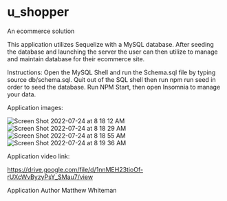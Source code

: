 # u_shopper
An ecommerce solution

This application utilizes Sequelize with a MySQL database.  After seeding the database and launching the server the user can then utilize to manage and maintain database for their ecommerce site.

Instructions: Open the MySQL Shell and run the Schema.sql file by typing source db/schema.sql.  Quit out of the SQL shell then run npm run seed in order to seed the database.  Run NPM Start, then open Insomnia to manage your data.

Application images:

![Screen Shot 2022-07-24 at 8 18 12 AM](https://user-images.githubusercontent.com/100176161/180651451-04dbe6f2-1d59-41f1-a18f-1d4ccafc4f8f.png)
![Screen Shot 2022-07-24 at 8 18 29 AM](https://user-images.githubusercontent.com/100176161/180651454-86228625-7c04-41fd-ae62-5f0c26e3f3d5.png)
![Screen Shot 2022-07-24 at 8 18 55 AM](https://user-images.githubusercontent.com/100176161/180651456-be19f112-ad40-417e-ac02-a7853ca6f73e.png)
![Screen Shot 2022-07-24 at 8 19 36 AM](https://user-images.githubusercontent.com/100176161/180651458-89b2b4b7-4499-4b39-80ed-9298a5fa161d.png)

Application video link:

https://drive.google.com/file/d/1nnMEH23tioOf-rUXcWvByzyPsY_SMau7/view

Application Author Matthew Whiteman
